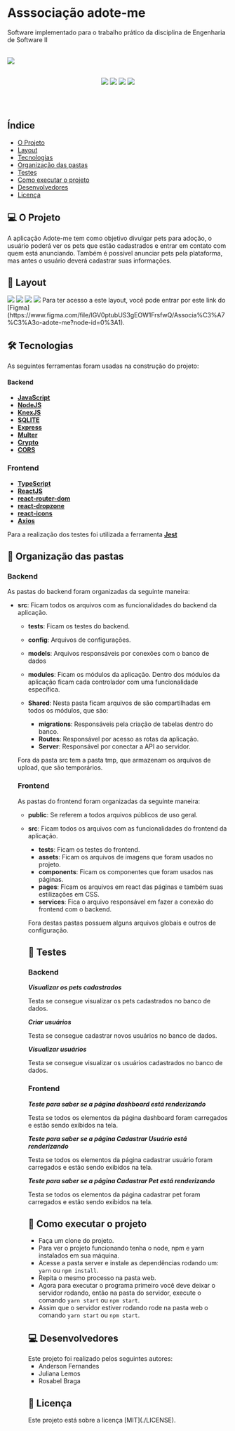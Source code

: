 <h1> Asssociação adote-me </h1>
<p> Software implementado para o trabalho prático da disciplina de Engenharia de Software II </p><br>
<img src="web/src/assets/logo2.png">
<p align="center"><br>
  <img src="https://img.shields.io/badge/-NodeJS-green" />
  <img src="https://img.shields.io/badge/-ReactJS-blue" />
  <img src="https://img.shields.io/github/languages/count/AndersonUfop/TrabalhoPratico-ES-2?style=plastic">
  <img src="https://img.shields.io/github/languages/top/AndersonUfop/TrabalhoPratico-ES-2?style=plastic">
</p>
<br>
<br>
<h2>Índice</h2>

- <a href="#-o-projeto">O Projeto</a>
- <a href="#-layout">Layout</a>
- <a href="#-tecnologias">Tecnologias</a>
- <a href="#-organização-das-pastas">Organização das pastas</a>
- <a href="#-testes">Testes</a>
- <a href="#-como-executar-o-projeto">Como executar o projeto</a>
- <a href="#-desenvolvedores">Desenvolvedores</a>
- <a href="#-licença">Licença</a>

<h2>💻 O Projeto</h2>

<p> A aplicação Adote-me tem como objetivo divulgar pets para adoção, o usuário poderá ver os pets que estão cadastrados e entrar em contato com quem está anunciando.
Também é possível anunciar pets pela plataforma, mas antes o usuário deverá cadastrar suas informações.

<h2>🎨 Layout</h2>

<img src=".img/img1.jpg">
<img src=".img/img2.jpg">
<img src=".img/img3.jpg">
<img src=".img/img4.jpg">
Para ter acesso a este layout, você pode entrar por este link do  [Figma](https://www.figma.com/file/IGV0ptubUS3gEOW1FrsfwQ/Associa%C3%A7%C3%A3o-adote-me?node-id=0%3A1).

<h2>🛠 Tecnologias</h2>
As seguintes ferramentas foram usadas na construção do projeto:

#### **Backend**

- **[JavaScript](https://developer.mozilla.org/pt-BR/docs/Web/JavaScript)**
- **[NodeJS](https://nodejs.org/en/)**
- **[KnexJS](http://knexjs.org/)**
- **[SQLITE](https://www.sqlite.org/docs.html)**
- **[Express](https://expressjs.com/pt-br/)**
- **[Multer](https://www.npmjs.com/package/multer)**
- **[Crypto](https://crypto.com/en/index.html)**
- **[CORS](http://expressjs.com/en/resources/middleware/cors.html)**

### **Frontend**

- **[TypeScript](https://www.typescriptlang.org/)**
- **[ReactJS](https://pt-br.reactjs.org/)**
- **[react-router-dom](https://reactrouter.com/web/guides/quick-start)**
- **[react-dropzone](https://react-dropzone.js.org/)**
- **[react-icons](https://react-icons.github.io/react-icons/)**
- **[Axios](https://github.com/axios/axios)**

Para a realização dos testes foi utilizada a ferramenta **[Jest](https://jestjs.io/)**

<h2>📁 Organização das pastas</h2>
<h3> Backend </h3>
As pastas do backend foram organizadas da seguinte maneira:

- __src__: Ficam todos os arquivos com as funcionalidades do backend da aplicação.
  - __tests__: Ficam os testes do backend.
  - __config__: Arquivos de configurações.
  - __models__: Arquivos responsáveis por conexões com o banco de dados
  - __modules__: Ficam os módulos da aplicação. Dentro dos módulos da aplicação ficam cada controlador com uma funcionalidade específica.
  - __Shared__: Nesta pasta ficam arquivos de são compartilhadas em todos os módulos, que são:

    - __migrations__: Responsáveis pela criação de tabelas dentro do banco.
    - __Routes__: Responsável por acesso as rotas da aplicação.
    - __Server__: Responsável por conectar a API ao servidor.

  Fora da pasta src tem a pasta tmp, que armazenam os arquivos de upload, que são temporários.

  <h3>Frontend</h3>
  As pastas do frontend foram organizadas da seguinte maneira:

  - __public__: Se referem a todos arquivos públicos de uso geral.
  - __src__: Ficam todos os arquivos com as funcionalidades do frontend da aplicação.
    - __tests__: Ficam os testes do frontend.
    - __assets__: Ficam os arquivos de imagens que foram usados no projeto.
    - __components__: Ficam os componentes que foram usados nas páginas.
    - __pages__: Ficam os arquivos em react das páginas e também suas estilizações em CSS.
    - __services__: Fica o arquivo responsável em fazer a conexão do frontend com o backend.
    
    Fora destas pastas possuem alguns arquivos globais e outros de configuração.

    <h2>🧪 Testes</h2>

    <h3>Backend</h3>

    ***Visualizar os pets cadastrados***
  
    Testa se consegue visualizar os pets cadastrados no banco de dados.

    ***Criar usuários***

    Testa se consegue cadastrar novos usuários no banco de dados.

    ***Visualizar usuários***

    Testa se consegue visualizar os usuários cadastrados no banco de dados.

    <h3>Frontend</h3>

    ***Teste para saber se a página dashboard está renderizando***

    Testa se todos os elementos da página dashboard foram carregados e estão sendo exibidos na tela.

    ***Teste para saber se a página Cadastrar Usuário está renderizando***


    Testa se todos os elementos da página cadastrar usuário foram carregados e estão sendo exibidos na tela.

    ***Teste para saber se a página Cadastrar Pet está renderizando***


    Testa se todos os elementos da página cadastrar pet foram carregados e estão sendo exibidos na tela.

    <h2>🚀 Como executar o projeto</h2>

    - Faça um clone do projeto.
    - Para ver o projeto funcionando tenha o node, npm e yarn instalados em sua máquina.
    - Acesse a pasta server e instale as dependências rodando um: `yarn` ou `npm install`.
    - Repita o mesmo processo na pasta web.
    - Agora para executar o programa primeiro você deve deixar o servidor rodando, então na pasta do servidor, execute o comando `yarn start` ou `npm start`.
    - Assim que o servidor estiver rodando rode na pasta web o comando `yarn start` ou `npm start`.

    <h2>💻 Desenvolvedores</h2>
    Este projeto foi realizado pelos seguintes autores:

    - Anderson Fernandes
    - Juliana Lemos
    - Rosabel Braga

    <h2>📝 Licença</h2>
    Este projeto está sobre a licença [MIT](./LICENSE).



